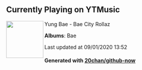 ## Currently Playing on YTMusic

[<img align="left" width="100" src="https://lh3.googleusercontent.com/jwBBhbtTcqXNfP7xFB9KQyz4E-rkrGu0ccmDZi83mHOqtrUU0bPNxKMNgMN0YWYAG0VnMp3OrUUqJefLRQ">](https://music.youtube.com/channel/UCjwEG3B4d01HSC_xoyXx7lw)

Yung Bae - Bae City Rollaz

**Albums**: Bae

Last updated at 09/01/2020 13:52

#### Generated with [20chan/github-now](https://github.com/20chan/github-now)


<!--
**20chan/20chan** is a ✨ _special_ ✨ repository because its `README.md` (this file) appears on your GitHub profile.

Here are some ideas to get you started:

- 🔭 I’m currently working on ...
- 🌱 I’m currently learning ...
- 👯 I’m looking to collaborate on ...
- 🤔 I’m looking for help with ...
- 💬 Ask me about ...
- 📫 How to reach me: ...
- 😄 Pronouns: ...
- ⚡ Fun fact: ...
-->
